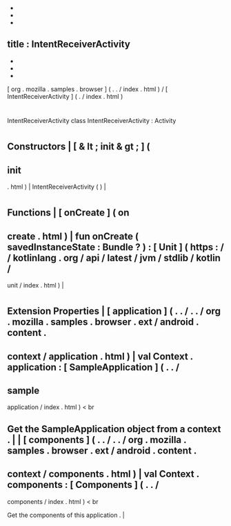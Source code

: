 -
-
-
title
:
IntentReceiverActivity
-
-
-
-
[
org
.
mozilla
.
samples
.
browser
]
(
.
.
/
index
.
html
)
/
[
IntentReceiverActivity
]
(
.
/
index
.
html
)
#
IntentReceiverActivity
class
IntentReceiverActivity
:
Activity
#
#
#
Constructors
|
[
&
lt
;
init
&
gt
;
]
(
-
init
-
.
html
)
|
IntentReceiverActivity
(
)
|
#
#
#
Functions
|
[
onCreate
]
(
on
-
create
.
html
)
|
fun
onCreate
(
savedInstanceState
:
Bundle
?
)
:
[
Unit
]
(
https
:
/
/
kotlinlang
.
org
/
api
/
latest
/
jvm
/
stdlib
/
kotlin
/
-
unit
/
index
.
html
)
|
#
#
#
Extension
Properties
|
[
application
]
(
.
.
/
.
.
/
org
.
mozilla
.
samples
.
browser
.
ext
/
android
.
content
.
-
context
/
application
.
html
)
|
val
Context
.
application
:
[
SampleApplication
]
(
.
.
/
-
sample
-
application
/
index
.
html
)
<
br
>
Get
the
SampleApplication
object
from
a
context
.
|
|
[
components
]
(
.
.
/
.
.
/
org
.
mozilla
.
samples
.
browser
.
ext
/
android
.
content
.
-
context
/
components
.
html
)
|
val
Context
.
components
:
[
Components
]
(
.
.
/
-
components
/
index
.
html
)
<
br
>
Get
the
components
of
this
application
.
|
